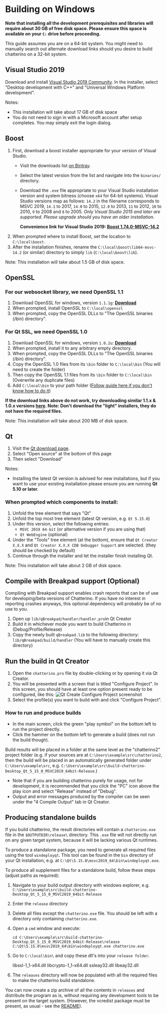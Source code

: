 # Building on Windows

**Note that installing all the development prerequisites and libraries will require about 30 GB of free disk space. Please ensure this space is available on your `C:` drive before proceeding.**

This guide assumes you are on a 64-bit system. You might need to manually search out alternate download links should you desire to build chatterino on a 32-bit system.

## Visual Studio 2019

Download and install [Visual Studio 2019 Community](https://visualstudio.microsoft.com/downloads/). In the installer, select "Desktop development with C++" and "Universal Windows Platform development".

Notes:

  - This installation will take about 17 GB of disk space
  - You do not need to sign in with a Microsoft account after setup completes. You may simply exit the login dialog.

## Boost

1. First, download a boost installer appropriate for your version of Visual Studio.
     -  Visit the downloads list [on Bintray](https://dl.bintray.com/boostorg/release/).
	 -  Select the latest version from the list and navigate into the `binaries/` directory.
	 -  Download the `.exe` file appropriate to your Visual Studio installation version and system bitness (choose `x64` for 64-bit systems).
	    Visual Studio versions map as follows: `14.2` in the filename corresponds to MSVC 2019, `14.1` to 2017, `14.0` to 2015, `12.0` to 2013, `11` to 2012, `10` to 2010, `9` to 2008 and `8` to 2005. _Only Visual Studio 2015 and later are supported. Please upgrade should you have an older installation._
		
		**Convenience link for Visual Studio 2019: [Boost 1.74.0-MSVC-14.2](https://dl.bintray.com/boostorg/release/1.74.0/binaries/boost_1_74_0-msvc-14.2-64.exe)**
2. When prompted where to install Boost, set the location to `C:\local\boost`.
3. After the installation finishes, rename the `C:\local\boost\lib64-msvc-14.2` (or similar) directory to simply `lib` (`C:\local\boost\lib`).

Note: This installation will take about 1.5 GB of disk space.

## OpenSSL
### For our websocket library, we need OpenSSL 1.1
1. Download OpenSSL for windows, version `1.1.1g`: **[Download](https://slproweb.com/download/Win64OpenSSL-1_1_1h.exe)**
2. When prompted, install OpenSSL to `C:\local\openssl`
3. When prompted, copy the OpenSSL DLLs to "The OpenSSL binaries (/bin) directory".

### For Qt SSL, we need OpenSSL 1.0
1. Download OpenSSL for windows, version `1.0.2u`: **[Download](https://slproweb.com/download/Win64OpenSSL-1_0_2u.exe)**
2. When prompted, install it to any arbitrary empty directory.
3. When prompted, copy the OpenSSL DLLs to "The OpenSSL binaries (/bin) directory".
4. Copy the OpenSSL 1.0 files from its `\bin` folder to `C:\local\bin` (You will need to create the folder)
5. Then copy the OpenSSL 1.1 files from its `\bin` folder to `C:\local\bin` (Overwrite any duplicate files)
6. Add `C:\local\bin` to your path folder ([Follow guide here if you don't know how to do it]( https://www.computerhope.com/issues/ch000549.htm#windows8))

**If the download links above do not work, try downloading similar 1.1.x & 1.0.x versions [here](https://slproweb.com/products/Win32OpenSSL.html). Note: Don't download the "light" installers, they do not have the required files.**

Note: This installation will take about 200 MB of disk space.

## Qt
1. Visit the [Qt download page](https://www.qt.io/download).
2. Select "Open source" at the bottom of this page
3. Then select "Download"

Notes:
  - Installing the latest Qt version is advised for new installations, but if you want to use your existing installation please ensure you are running **Qt 5.10 or later**.

### When prompted which components to install:

1. Unfold the tree element that says "Qt"
2. Unfold the top most tree element (latest Qt version, e.g. `Qt 5.15.0`)
3. Under this version, select the following entries:
     -  `MSVC 2019 64-bit` (or alternative version if you are using that)
     -  `Qt WebEngine` (optional)
4. Under the "Tools" tree element (at the bottom), ensure that `Qt Creator X.X.X` and `Qt Creator X.X.X CDB Debugger Support` are selected. (they should be checked by default)
5. Continue through the installer and let the installer finish installing Qt.

Note: This installation will take about 2 GB of disk space.

## Compile with Breakpad support (Optional)
Compiling with Breakpad support enables crash reports that can be of use for developing/beta versions of Chatterino. If you have no interest in reporting crashes anyways, this optional dependency will probably be of no use to you.

1. Open up `lib/qBreakpad/handler/handler.pro`in Qt Creator
2. Build it in whichever mode you want to build Chatterino in (Debug/Profile/Release)
3. Copy the newly built `qBreakpad.lib` to the following directory: `lib/qBreakpad/build/handler` (You will have to manually create this directory)

## Run the build in Qt Creator
1. Open the `chatterino.pro` file by double-clicking or by opening it via Qt Creator.
2. You will be presented with a screen that is titled "Configure Project". In this screen, you should have at least one option present ready to be configured, like this:
    ![Qt Create Configure Project screenshot](https://i.imgur.com/dbz45mB.png)
3. Select the profile(s) you want to build with and click "Configure Project".

### How to run and produce builds

  - In the main screen, click the green "play symbol" on the bottom left to run the project directly.
  - Click the hammer on the bottom left to generate a build (does not run the build though).

Build results will be placed in a folder at the same level as the "chatterino2" project folder (e.g. if your sources are at `C:\Users\example\src\chatterino2`, then the build will be placed in an automatically generated folder under `C:\Users\example\src`, e.g. `C:\Users\example\src\build-chatterino-Desktop_Qt_5_15_0_MSVC2019_64bit-Release`.)

  - Note that if you are building chatterino purely for usage, not for development, it is recommended that you click the "PC" icon above the play icon and select "Release" instead of "Debug".
  - Output and error messages produced by the compiler can be seen under the "4 Compile Output" tab in Qt Creator.

## Producing standalone builds

If you build chatterino, the result directories will contain a `chatterino.exe` file in the `$OUTPUTDIR\release\` directory. This `.exe` file will not directly run on any given target system, because it will be lacking various Qt runtimes.

To produce a standalone package, you need to generate all required files using the tool `windeployqt`. This tool can be found in the `bin` directory of your Qt installation, e.g. at `C:\Qt\5.15.0\msvc2019_64\bin\windeployqt.exe`.

To produce all supplement files for a standalone build, follow these steps (adjust paths as required):

 1. Navigate to your build output directory with windows explorer, e.g. `C:\Users\example\src\build-chatterino-Desktop_Qt_5_15_0_MSVC2019_64bit-Release`
 2. Enter the `release` directory
 3. Delete all files except the `chatterino.exe` file. You should be left with a directory only containing `chatterino.exe`.
 4. Open a `cmd` window and execute:

        cd C:\Users\example\src\build-chatterino-Desktop_Qt_5_15_0_MSVC2019_64bit-Release\release
        C:\Qt\5.15.0\msvc2019_64\bin\windeployqt.exe chatterino.exe

 5. Go to `C:\local\bin\` and copy these dll's into your `release folder`.

	 libssl-1_1-x64.dll
	 libcrypto-1_1-x64.dll
	 ssleay32.dll
	 libeay32.dll
 
 6. The `releases` directory will now be populated with all the required files to make the chatterino build standalone.

You can now create a zip archive of all the contents in `releases` and distribute the program as is, without requiring any development tools to be present on the target system. (However, the vcredist package must be present, as usual - see the [README](README.md)).
